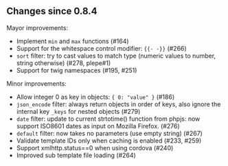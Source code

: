 Changes since 0.8.4
-------------------
Mayor improvements:
* Implement `min` and `max` functions (#164)
* Support for the whitespace control modifier: `{{- -}}` (#266)
* `sort` filter: try to cast values to match type (numeric values to number, string otherwise) (#278, plepe#1)
* Support for twig namespaces (#195, #251)

Minor improvements:
* Allow integer 0 as key in objects: `{ 0: "value" }` (#186)
* `json_encode` filter: always return objects in order of keys, also ignore the internal key `_keys` for nested objects (#279)
* `date` filter: update to current strtotime() function from phpjs: now support ISO8601 dates as input on Mozilla Firefox. (#276)
* `default` filter: now takes no parameters (use empty string) (#267)
* Validate template IDs only when caching is enabled (#233, #259)
* Support xmlhttp.status==0 when using cordova (#240)
* Improved sub template file loading (#264)

